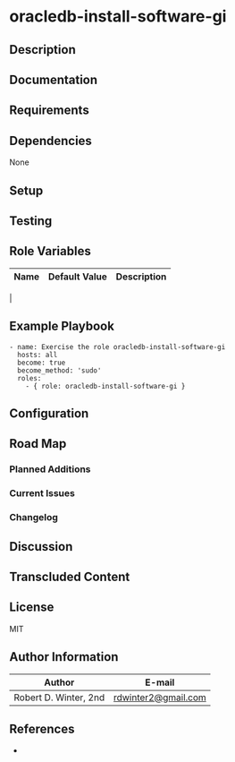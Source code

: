 oracledb-install-software-gi
=============

## Description

## Documentation

## Requirements

## Dependencies

None

## Setup

## Testing

## Role Variables

| Name | Default Value | Description |
|------|---------------|-------------|
|

## Example Playbook

```{.yml}
- name: Exercise the role oracledb-install-software-gi
  hosts: all
  become: true
  become_method: 'sudo'
  roles:
    - { role: oracledb-install-software-gi }
```

## Configuration

## Road Map

### Planned Additions

### Current Issues

### Changelog

## Discussion

## Transcluded Content

## License

MIT

## Author Information

| Author                | E-mail               |
|-----------------------|----------------------|
| Robert D. Winter, 2nd |  rdwinter2@gmail.com |

## References

*
